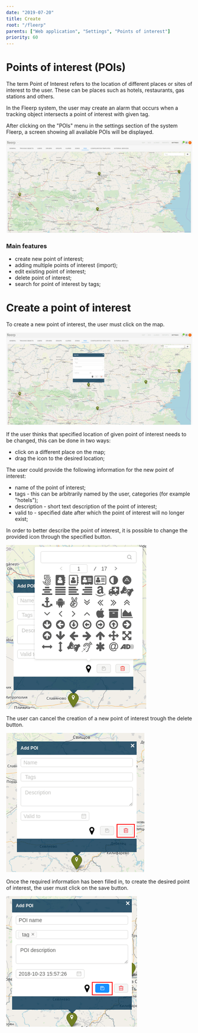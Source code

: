 ```yaml
---
date: "2019-07-20"
title: Create
root: "/fleerp"
parents: ["Web application", "Settings", "Points of interest"]
priority: 60
---
```


# Points of interest (POIs)

The term Point of Interest refers to the location of different places or sites of interest to the user. These can be places such as hotels, restaurants, gas stations and others.

In the Fleerp system, the user may create an alarm that occurs when a tracking object intersects a point of interest with given tag.

After clicking on the "POIs" menu in the settings section of the system Fleerp, a screen showing all available POIs will be displayed.

![POIS](pois-en.png)

### Main features

- create new point of interest;
- adding multiple points of interest (import);
- edit existing point of interest;
- delete point of interest;
- search for point of interest by tags;

# Create a point of interest

To create a new point of interest, the user must click on the map.

![CreatePOI](create-poi-en.png)

If the user thinks that specified location of given point of interest needs to be changed, this can be done in two ways:
- click on a different place on the map;
- drag the icon to the desired location;

The user could provide the following information for the new point of interest:
- name of the point of interest;
- tags - this can be arbitrarily named by the user, categories (for example "hotels");
- description - short text description of the point of interest;
- valid to - specified date after which the point of interest will no longer exist;

In order to better describe the point of interest, it is possible to change the provided icon through the specified button.

![PoiIcon](poi-icon-en.png)

The user can cancel the creation of a new point of interest trough the delete button.

![DeletePOI](delete-poi-en.png)

Once the required information has been filled in, to create the desired point of interest, the user must click on the save button.

![SavePOI](save-poi-en.png)
